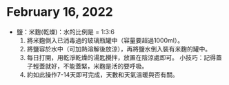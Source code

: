 # February 16, 2022

- 鹽：米麴(乾燥)：水的比例是 = 1:3:6
   1. 將米麴倒入已消毒過的玻璃瓶罐中（容量要超過1000ml）。
   2. 將鹽容於水中（可加熱溶解後放涼），再將鹽水倒入裝有米麴的罐中。
   3. 每日打開，用乾淨乾燥的湯匙攪拌，放置在陰涼處即可。
   小技巧：記得蓋子輕蓋就好，不能蓋緊，米麴是活的要呼吸。
   4. 約如此操作7-14天即可完成，天數和天氣溫暖與否有關。
